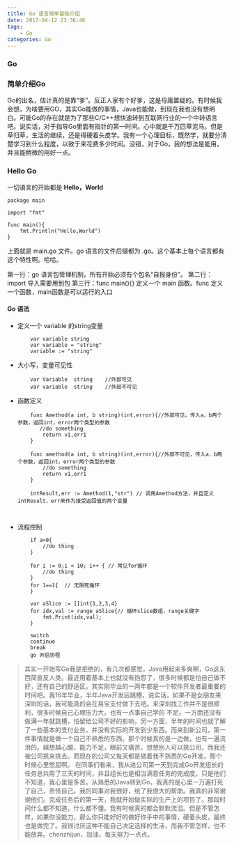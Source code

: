 ```yaml
---
title: Go 语言简单基础介绍
date: 2017-04-12 23:36:46
tags:
	- Go
categories: Go
---
```


### Go

### 简单介绍Go
Go的出名，估计真的是靠“爹”。反正人家有个好爹，这是毋庸置疑的。有时候我会想，为啥要用GO，其实Go能做的事情，Java也能做，到现在我也没有想明白。可能Go的存在就是为了那些C/C++想快速转到互联网行业的一个中转语言吧。说实话，对于指导Go里面有指针的第一时间。心中就是千万匹草泥马。但是草归草，生活的继续，还是得硬着头皮学。我有一个心理目标，既然学，就要分清楚学习到什么程度，以致于来花费多少时间。没错，对于Go，我的想法是能用，并且能稍微的用好一点。
<!--more-->

### Hello Go

一切语言的开始都是 **Hello，World**

```
package main

import "fmt"

func main(){
	fmt.Println("Hello,World")
}
```
上面就是 main.go 文件。go 语言的文件后缀都为 .go。这个基本上每个语言都有这个特性啊。哈哈。

第一行：go 语言包管理机制，所有开始必须有个包名“自报身份”。
第二行：import 导入需要用到包
第三行：func main(){} 定义一个 main 函数。func 定义一个函数，main函数是可以运行的入口

#### Go 语法

* 定义一个 variable 的string变量

	```
		var variable string
		var variable = "string"
		variable := "string"
	```

* 大小写，变量可见性

	```
		var Variable  string    //外部可见
		var variable  string    //外部不可见
	```
	
* 函数定义

	```
		func Amethod(a int, b string)(int,error){//外部可见，传入a，b两个参数，返回int，error两个类型的参数
		   //do something
		  	return v1,err1
		} 
		
		func amethod(a int, b string)(int,error){//外部不可见，传入a，b两个参数，返回int，error两个类型的参数
			//do something
			return v1,err1
		}  
		
		intResult,err := Amethod(1,"str") // 调用Amethod方法，并且定义intResult，err来作为接受返回值的两个变量
		
				
	```
* 流程控制

	```
		if a>0{ 
			//do thing
		}
		
		for i := 0;i < 10; i++ { // 常见for循环
			//do thing
		}	
		for 1==1{  // 无限死循环
		}
		
		var aSlice := []int{1,2,3,4}
		for idx,val := range aSlice{// 循环slice数组，range关键字
			fmt.Print(idx,val);
		}
		
		switch
		continue
		break
		go 开启协程
	```

>其实一开始写Go我是拒绝的，有几次都感觉，Java用起来多爽啊，Go这东西简直反人类。最近用着基本上也就没有抱怨了，很多时候都是怕自己做不好，还有自己的舒适区。其实刚毕业的一两年都是一个软件开发者最重要的时间吧。我16年毕业，半年Java开发后跳槽，说实话，如果不是女朋友来深圳的话，我可能真的会在易宝支付做下去吧。来深圳找工作并不是很顺利，很多时候自己心理压力大，也有一点事自己学的
不足。一方面还没有做满一年就跳槽，怕留给公司不好的影响，另一方面，半年的时间也就了解了一些基本的支付业务，并没有实际的开发到少东西。而来到新公司，第一件事情就是做一个自己不熟悉的东西。那个时候真的是一边做，也有一遍流泪的。越想越心酸，能力不足，眼前又痛苦。想想别人可以挑公司，而我还被公司挑来挑去。而现在的公司又每天都是做着我不熟悉的Go开发。那个时候心里憋屈啊。 在同事们看来，我从进公司第一天到完成Go开发组长的任务总共用了三天的时间，并且组长也是相当满意任务的完成度。只是他们不知道，我心里是多苦。从熟悉的Java转到Go，我真的是心里一万遍打死了自己，责怪自己。我的同事对我很好，给了我很大的帮助。我真的非常谢谢他们。完成任务后的第一天，我就开始做实际的生产上的项目了。那段时间什么都不知道，什么都不懂。我有时候真的都会默默流泪。但是不管怎样，如果你没能力，那么你只能好好的做好你手中的事情，硬着头皮，最终也是做完了。我很讨厌这种不能自己决定选择的生活，而我不管怎样，也不能放弃。chenzhijun，加油，每天努力一点点。